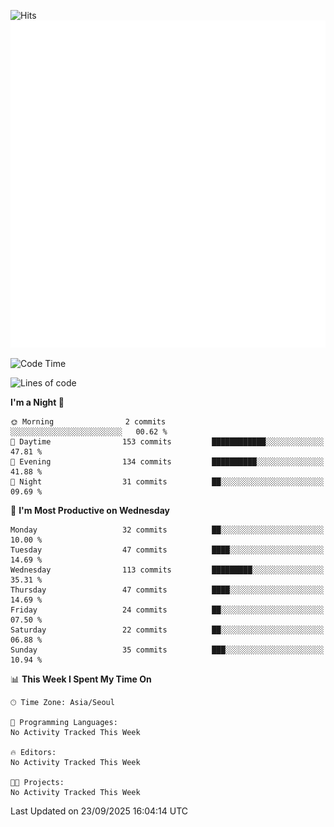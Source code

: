 ![Hits](https://hits.seeyoufarm.com/api/count/incr/badge.svg?url=https%3A%2F%2Fgithub.com%2Fbabaisnyan&count_bg=%2379C83D&title_bg=%23555555&icon=apple.svg&icon_color=%23E7E7E7&title=hits&edge_flat=false)
<br/>
![Metrics](https://github.com/babaisnyan/babaisnyan/blob/main/github-metrics.svg)

<!--START_SECTION:waka-->
![Code Time](http://img.shields.io/badge/Code%20Time-1%2C557%20hrs%209%20mins-blue)

![Lines of code](https://img.shields.io/badge/From%20Hello%20World%20I%27ve%20Written-932.1%20thousand%20lines%20of%20code-blue)

**I'm a Night 🦉** 

```text
🌞 Morning                2 commits           ░░░░░░░░░░░░░░░░░░░░░░░░░   00.62 % 
🌆 Daytime                153 commits         ████████████░░░░░░░░░░░░░   47.81 % 
🌃 Evening                134 commits         ██████████░░░░░░░░░░░░░░░   41.88 % 
🌙 Night                  31 commits          ██░░░░░░░░░░░░░░░░░░░░░░░   09.69 % 
```
📅 **I'm Most Productive on Wednesday** 

```text
Monday                   32 commits          ██░░░░░░░░░░░░░░░░░░░░░░░   10.00 % 
Tuesday                  47 commits          ████░░░░░░░░░░░░░░░░░░░░░   14.69 % 
Wednesday                113 commits         █████████░░░░░░░░░░░░░░░░   35.31 % 
Thursday                 47 commits          ████░░░░░░░░░░░░░░░░░░░░░   14.69 % 
Friday                   24 commits          ██░░░░░░░░░░░░░░░░░░░░░░░   07.50 % 
Saturday                 22 commits          ██░░░░░░░░░░░░░░░░░░░░░░░   06.88 % 
Sunday                   35 commits          ███░░░░░░░░░░░░░░░░░░░░░░   10.94 % 
```


📊 **This Week I Spent My Time On** 

```text
🕑︎ Time Zone: Asia/Seoul

💬 Programming Languages: 
No Activity Tracked This Week

🔥 Editors: 
No Activity Tracked This Week

🐱‍💻 Projects: 
No Activity Tracked This Week
```


 Last Updated on 23/09/2025 16:04:14 UTC
<!--END_SECTION:waka-->
